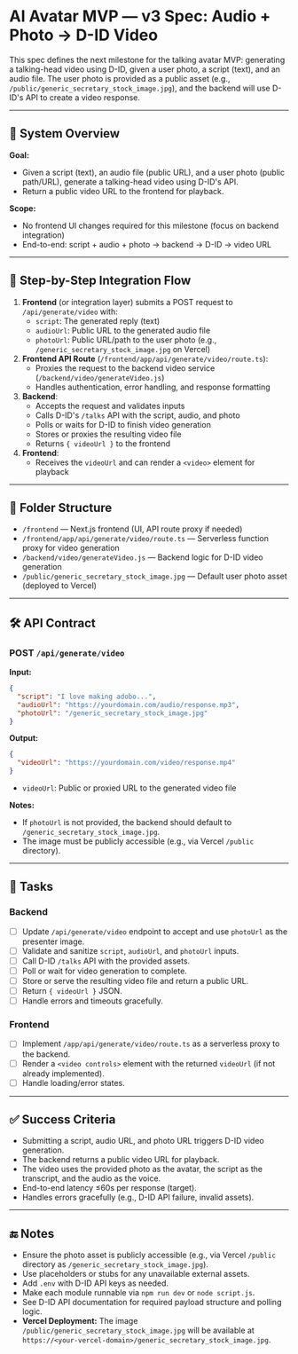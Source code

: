 # AI Avatar MVP — v3 Spec: Audio + Photo → D-ID Video

This spec defines the next milestone for the talking avatar MVP: generating a talking-head video using D-ID, given a user photo, a script (text), and an audio file. The user photo is provided as a public asset (e.g., `/public/generic_secretary_stock_image.jpg`), and the backend will use D-ID's API to create a video response.

---

## 🧩 System Overview

**Goal:**
- Given a script (text), an audio file (public URL), and a user photo (public path/URL), generate a talking-head video using D-ID's API.
- Return a public video URL to the frontend for playback.

**Scope:**
- No frontend UI changes required for this milestone (focus on backend integration)
- End-to-end: script + audio + photo → backend → D-ID → video URL

---

## 🔗 Step-by-Step Integration Flow

1. **Frontend** (or integration layer) submits a POST request to `/api/generate/video` with:
    - `script`: The generated reply (text)
    - `audioUrl`: Public URL to the generated audio file
    - `photoUrl`: Public URL/path to the user photo (e.g., `/generic_secretary_stock_image.jpg` on Vercel)
2. **Frontend API Route** (`/frontend/app/api/generate/video/route.ts`):
    - Proxies the request to the backend video service (`/backend/video/generateVideo.js`)
    - Handles authentication, error handling, and response formatting
3. **Backend**:
    - Accepts the request and validates inputs
    - Calls D-ID's `/talks` API with the script, audio, and photo
    - Polls or waits for D-ID to finish video generation
    - Stores or proxies the resulting video file
    - Returns `{ videoUrl }` to the frontend
4. **Frontend**:
    - Receives the `videoUrl` and can render a `<video>` element for playback

---

## 📁 Folder Structure

- `/frontend` — Next.js frontend (UI, API route proxy if needed)
- `/frontend/app/api/generate/video/route.ts` — Serverless function proxy for video generation
- `/backend/video/generateVideo.js` — Backend logic for D-ID video generation
- `/public/generic_secretary_stock_image.jpg` — Default user photo asset (deployed to Vercel)

---

## 🛠️ API Contract

### POST `/api/generate/video`

**Input:**
```json
{
  "script": "I love making adobo...",
  "audioUrl": "https://yourdomain.com/audio/response.mp3",
  "photoUrl": "/generic_secretary_stock_image.jpg"
}
```

**Output:**
```json
{
  "videoUrl": "https://yourdomain.com/video/response.mp4"
}
```

- `videoUrl`: Public or proxied URL to the generated video file

**Notes:**
- If `photoUrl` is not provided, the backend should default to `/generic_secretary_stock_image.jpg`.
- The image must be publicly accessible (e.g., via Vercel `/public` directory).

---

## 📝 Tasks

### Backend
- [ ] Update `/api/generate/video` endpoint to accept and use `photoUrl` as the presenter image.
- [ ] Validate and sanitize `script`, `audioUrl`, and `photoUrl` inputs.
- [ ] Call D-ID `/talks` API with the provided assets.
- [ ] Poll or wait for video generation to complete.
- [ ] Store or serve the resulting video file and return a public URL.
- [ ] Return `{ videoUrl }` JSON.
- [ ] Handle errors and timeouts gracefully.

### Frontend
- [ ] Implement `/app/api/generate/video/route.ts` as a serverless proxy to the backend.
- [ ] Render a `<video controls>` element with the returned `videoUrl` (if not already implemented).
- [ ] Handle loading/error states.

---

## ✅ Success Criteria

- Submitting a script, audio URL, and photo URL triggers D-ID video generation.
- The backend returns a public video URL for playback.
- The video uses the provided photo as the avatar, the script as the transcript, and the audio as the voice.
- End-to-end latency ≤60s per response (target).
- Handles errors gracefully (e.g., D-ID API failure, invalid assets).

---

## 🔚 Notes

- Ensure the photo asset is publicly accessible (e.g., via Vercel `/public` directory as `/generic_secretary_stock_image.jpg`).
- Use placeholders or stubs for any unavailable external assets.
- Add `.env` with D-ID API keys as needed.
- Make each module runnable via `npm run dev` or `node script.js`.
- See D-ID API documentation for required payload structure and polling logic.
- **Vercel Deployment:** The image `/public/generic_secretary_stock_image.jpg` will be available at `https://<your-vercel-domain>/generic_secretary_stock_image.jpg`. 